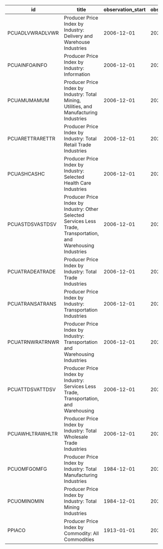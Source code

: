 | id              | title                                                                                                            | observation_start   | observation_end   |
|-----------------|------------------------------------------------------------------------------------------------------------------|---------------------|-------------------|
| PCUADLVWRADLVWR | Producer Price Index by Industry: Delivery and Warehouse Industries                                              | 2006-12-01          | 2022-11-01        |
| PCUAINFOAINFO   | Producer Price Index by Industry: Information                                                                    | 2006-12-01          | 2022-11-01        |
| PCUAMUMAMUM     | Producer Price Index by Industry: Total Mining, Utilities, and Manufacturing Industries                          | 2006-12-01          | 2022-11-01        |
| PCUARETTRARETTR | Producer Price Index by Industry: Total Retail Trade Industries                                                  | 2006-12-01          | 2022-11-01        |
| PCUASHCASHC     | Producer Price Index by Industry: Selected Health Care Industries                                                | 2006-12-01          | 2022-11-01        |
| PCUASTDSVASTDSV | Producer Price Index by Industry: Other Selected Services Less Trade, Transportation, and Warehousing Industries | 2006-12-01          | 2022-11-01        |
| PCUATRADEATRADE | Producer Price Index by Industry: Total Trade Industries                                                         | 2006-12-01          | 2022-11-01        |
| PCUATRANSATRANS | Producer Price Index by Industry: Transportation Industries                                                      | 2006-12-01          | 2022-11-01        |
| PCUATRNWRATRNWR | Producer Price Index by Industry: Transportation and Warehousing Industries                                      | 2006-12-01          | 2022-11-01        |
| PCUATTDSVATTDSV | Producer Price Index by Industry: Services Less Trade, Transportation, and Warehousing                           | 2006-12-01          | 2022-11-01        |
| PCUAWHLTRAWHLTR | Producer Price Index by Industry: Total Wholesale Trade Industries                                               | 2006-12-01          | 2022-11-01        |
| PCUOMFGOMFG     | Producer Price Index by Industry: Total Manufacturing Industries                                                 | 1984-12-01          | 2022-11-01        |
| PCUOMINOMIN     | Producer Price Index by Industry: Total Mining Industries                                                        | 1984-12-01          | 2022-11-01        |
| PPIACO          | Producer Price Index by Commodity: All Commodities                                                               | 1913-01-01          | 2022-11-01        |